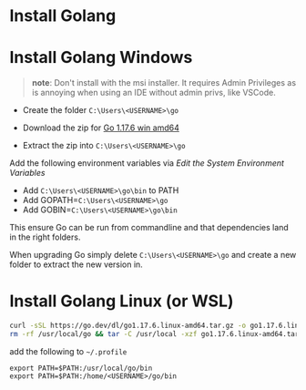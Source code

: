 # Install Golang

# Install Golang Windows

> **note**: Don't install with the msi installer. It requires Admin Privileges as is annoying when using an IDE without admin privs, like VSCode.

- Create the folder `C:\Users\<USERNAME>\go`

- Download the zip for [Go 1.17.6 win amd64](https://go.dev/dl/go1.17.6.windows-amd64.zip)

- Extract the zip into `C:\Users\<USERNAME>\go`

Add the following environment variables via _Edit the System Environment Variables_

- Add `C:\Users\<USERNAME>\go\bin` to PATH
- Add GOPATH=`C:\Users\<USERNAME>\go`
- Add GOBIN=`C:\Users\<USERNAME>\go\bin`

This ensure Go can be run from commandline and that dependencies land in the right folders.

When upgrading Go simply delete `C:\Users\<USERNAME>\go` and create a new folder to extract the new version in.

# Install Golang Linux (or WSL)

```sh
curl -sSL https://go.dev/dl/go1.17.6.linux-amd64.tar.gz -o go1.17.6.linux-amd64.tar.gz
rm -rf /usr/local/go && tar -C /usr/local -xzf go1.17.6.linux-amd64.tar.gz
```

add the following to `~/.profile`

```
export PATH=$PATH:/usr/local/go/bin
export PATH=$PATH:/home/<USERNAME>/go/bin
```
